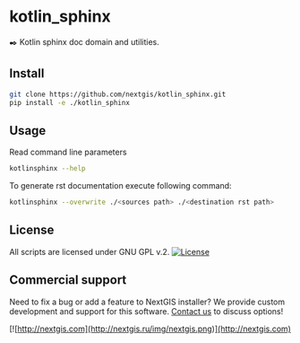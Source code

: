 # kotlin_sphinx

:black_nib: Kotlin sphinx doc domain and utilities.

## Install

```bash
git clone https://github.com/nextgis/kotlin_sphinx.git
pip install -e ./kotlin_sphinx
```

## Usage

Read command line parameters

```bash
kotlinsphinx --help
```

To generate rst documentation execute following command:

```bash
kotlinsphinx --overwrite ./<sources path> ./<destination rst path>
```

## License

All scripts are licensed under GNU GPL v.2.
[![License](https://img.shields.io/badge/License-GPL%20v2-blue.svg?maxAge=2592000)]()

## Commercial support

Need to fix a bug or add a feature to NextGIS installer? We provide custom
development and support for this software.
[Contact us](http://nextgis.ru/en/contact/) to discuss options!

[![http://nextgis.com](http://nextgis.ru/img/nextgis.png)](http://nextgis.com)


